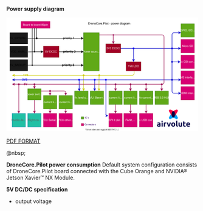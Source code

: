 **Power supply diagram**

![aepilot1_power_supply_diagram.svg](uploads/fd7d7291101b34e284d886675b0bf097/aepilot1_power_supply_diagram.svg)

[PDF FORMAT](uploads/3475e310a2746c29dc62faa2b54d5e2e/aepilot1_power_supply_diagram.pdf)

@nbsp;

**DroneCore.Pilot power consumption**
  Default system configuration consists of DroneCore.Pilot board connected with the Cube Orange and NVIDIA® Jetson Xavier™ NX Module. 

**5V DC/DC specification**
  - output voltage 